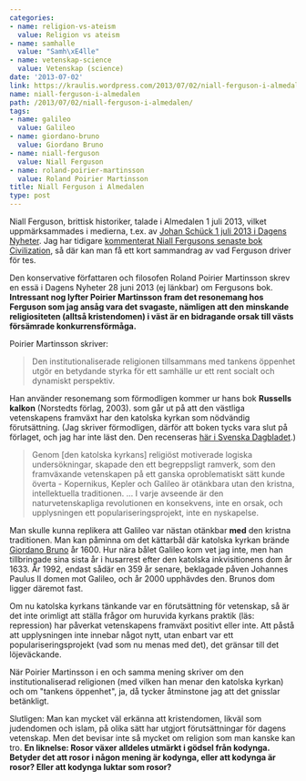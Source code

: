 ```yaml
---
categories:
- name: religion-vs-ateism
  value: Religion vs ateism
- name: samhalle
  value: "Samh\xE4lle"
- name: vetenskap-science
  value: Vetenskap (science)
date: '2013-07-02'
link: https://kraulis.wordpress.com/2013/07/02/niall-ferguson-i-almedalen/
name: niall-ferguson-i-almedalen
path: /2013/07/02/niall-ferguson-i-almedalen/
tags:
- name: galileo
  value: Galileo
- name: giordano-bruno
  value: Giordano Bruno
- name: niall-ferguson
  value: Niall Ferguson
- name: roland-poirier-martinsson
  value: Roland Poirier Martinsson
title: Niall Ferguson i Almedalen
type: post
---
```

Niall Ferguson, brittisk historiker, talade i Almedalen 1 juli 2013, vilket uppmärksammades i medierna, t.ex. av [Johan Schück 1 juli 2013 i Dagens Nyheter](http://www.dn.se/nyheter/almedalen/harvardprofessor-sverige-for-daligt-pa-att-integrera-invandrare/). Jag har tidigare [kommenterat Niall Fergusons senaste bok Civilization](/posts/), så där kan man få ett kort sammandrag av vad Ferguson driver för tes.

Den konservative författaren och filosofen Roland Poirier Martinsson skrev en essä i Dagens Nyheter 28 juni 2013 (ej länkbar) om Fergusons bok. **Intressant nog lyfter Poirier Martinsson fram det resonemang hos Ferguson som jag ansåg vara det svagaste, nämligen att den minskande religiositeten (alltså kristendomen) i väst är en bidragande orsak till västs försämrade konkurrensförmåga.**



Poirier Martinsson skriver:

> Den institutionaliserade religionen tillsammans med tankens öppenhet utgör en betydande styrka för ett samhälle ur ett rent socialt och dynamiskt perspektiv.

Han använder resonemang som förmodligen kommer ur hans bok **Russells kalkon** (Norstedts förlag, 2003). som går ut på att den västliga vetenskapens framväxt har den katolska kyrkan som nödvändig förutsättning. (Jag skriver förmodligen, därför att boken tycks vara slut på förlaget, och jag har inte läst den. Den recenseras [här i Svenska Dagbladet](http://www.svd.se/kultur/litteratur/det-mest-underbara-aventyret_28408.svd).)

> Genom [den katolska kyrkans] religiöst motiverade logiska undersökningar, skapade den ett begreppsligt ramverk, som den framväxande vetenskapen på ett ganska oproblematiskt sätt kunde överta - Kopernikus, Kepler och Galileo är otänkbara utan den kristna, intellektuella traditionen. ... I varje avseende är den naturvetenskapliga revolutionen en konsekvens, inte en orsak, och upplysningen ett populariseringsprojekt, inte en nyskapelse.

Man skulle kunna replikera att Galileo var nästan otänkbar **med** den kristna traditionen. Man kan påminna om det kättarbål där katolska kyrkan brände [Giordano Bruno](http://sv.wikipedia.org/wiki/Giordano_Bruno) år 1600. Hur nära bålet Galileo kom vet jag inte, men han tillbringade sina sista år i husarrest efter den katolska inkvisitionens dom år 1633. År 1992, endast sådär en 359 år senare, beklagade påven Johannes Paulus II domen mot Galileo, och år 2000 upphävdes den. Brunos dom ligger däremot fast.

Om nu katolska kyrkans tänkande var en förutsättning för vetenskap, så är det inte orimligt att ställa frågor om huruvida kyrkans praktik (läs: repression) har påverkat vetenskapens framväxt positivt eller inte. Att påstå att upplysningen inte innebar något nytt, utan enbart var ett populariseringsprojekt (vad som nu menas med det), det gränsar till det löjeväckande.

När Poirier Martinsson i en och samma mening skriver om den institutionaliserad religionen (med vilken han menar den katolska kyrkan) och om "tankens öppenhet", ja, då tycker åtminstone jag att det gnisslar betänkligt.

Slutligen: Man kan mycket väl erkänna att kristendomen, likväl som judendomen och islam, på olika sätt har utgjort förutsättningar för dagens vetenskap. Men det bevisar inte så mycket om religion som man kanske kan tro. **En liknelse: Rosor växer alldeles utmärkt i gödsel från kodynga. Betyder det att rosor i någon mening är kodynga, eller att kodynga är rosor? Eller att kodynga luktar som rosor?**

